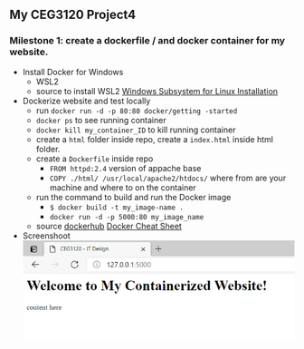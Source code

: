 ## My CEG3120 Project4

### Milestone 1: create a dockerfile / and docker container for my website. 
- Install Docker for Windows
    - WSL2
    - source to install WSL2
    [Windows Subsystem for Linux Installation](https://docs.microsoft.com/en-us/windows/wsl/install-win10#step-4---download-the-linux-kernel-update-package)
- Dockerize website and test locally
    - run `docker run -d -p 80:80 docker/getting -started`
    - `docker ps` to see running container
    - `docker kill my_container_ID` to kill running container
    - create a `html` folder inside repo, create a `index.html` inside html folder.
    - create a `Dockerfile` inside repo
        - `FROM httpd:2.4` version of appache base
        - `COPY ./html/ /usr/local/apache2/htdocs/` where from are your machine and where to on the container
    - run the command to build and run the Docker image
        - `$ docker build -t my_image-name .`
        - `docker run -d -p 5000:80 my_image_name`
    - source 
    [dockerhub](https://hub.docker.com/_/httpd)
    [Docker Cheat Sheet](https://www.docker.com/sites/default/files/d8/2019-09/docker-cheat-sheet.pdf)
- Screenshoot
![milestone1screenshot](CEG3120Project4DockerizeWebsite.PNG)
